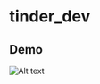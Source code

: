# tinder_dev

## Demo

![Alt text](https://github.com/svetlanama/tinder_dev/blob/masterdemo/animation.gif "Demo")
